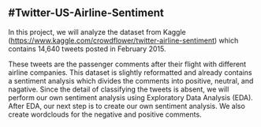 
#Twitter-US-Airline-Sentiment
-----------------------------
In this project, we will analyze the dataset from Kaggle (https://www.kaggle.com/crowdflower/twitter-airline-sentiment) which contains 14,640 tweets posted in February 2015. 

These tweets are the passenger comments after their flight with different airline companies. This dataset is slightly reformatted and already contains a sentiment analysis which divides the comments into positive, neutral, and nagative. Since the detail of classifying the tweets is absent, we will perform our own sentiment analysis using Exploratory Data Analysis (EDA). After EDA, our next step is to create our own sentiment analysis. We also create wordclouds for the negative and positive comments. 
